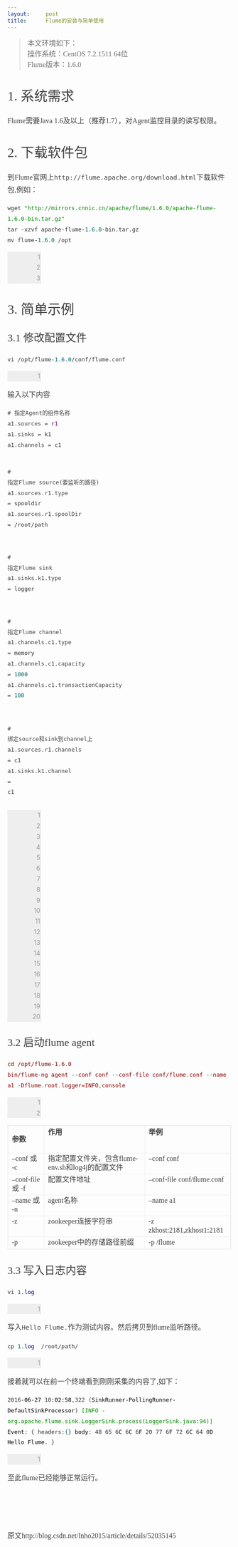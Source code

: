 ```yaml
---
layout:     post
title:      Flume的安装与简单使用
---
```

<div id="article_content" class="article_content clearfix csdn-tracking-statistics" data-pid="blog" data-mod="popu_307" data-dsm="post">
								            <link rel="stylesheet" href="https://csdnimg.cn/release/phoenix/template/css/ck_htmledit_views-f76675cdea.css">
						<div class="htmledit_views" id="content_views">
                
<blockquote style="line-height:27.2px;color:rgb(63,63,63);font-family:'microsoft yahei';font-size:16px;">
<p style="font-size:1em;line-height:1.5;color:rgb(111,111,111);">
本文环境如下： <br>
操作系统：CentOS 7.2.1511 64位 <br>
Flume版本：1.6.0</p>
</blockquote>
<h2 id="1-系统需求" style="font-family:'microsoft yahei';font-weight:100;line-height:1.1;color:rgb(63,63,63);font-size:2.15em;">
<a name="t0" style="background:transparent;color:rgb(79,161,219);"></a>1. 系统需求</h2>
<p style="line-height:27.2px;color:rgb(63,63,63);font-family:'microsoft yahei';font-size:16px;">
Flume需要Java 1.6及以上（推荐1.7），对Agent监控目录的读写权限。</p>
<h2 id="2-下载软件包" style="font-family:'microsoft yahei';font-weight:100;line-height:1.1;color:rgb(63,63,63);font-size:2.15em;">
<a name="t1" style="background:transparent;color:rgb(79,161,219);"></a>2. 下载软件包</h2>
<p style="line-height:27.2px;color:rgb(63,63,63);font-family:'microsoft yahei';font-size:16px;">
到Flume官网上<code style="font-family:'Source Code Pro', monospace;font-size:14.4px;">http://flume.apache.org/download.html</code>下载软件包,例如：</p>
<pre class="prettyprint" style="font-family:'Source Code Pro', monospace;font-size:14px;line-height:23.8px;color:rgb(51,51,51);"><code class="hljs lasso has-numbering" style="font-family:'Source Code Pro', monospace;font-size:12.6px;color:inherit;background:transparent;display:block;">wget <span class="hljs-string" style="color:rgb(0,136,0);">"http://mirrors.cnnic.cn/apache/flume/1.6.0/apache-flume-1.6.0-bin.tar.gz"</span>
tar <span class="hljs-attribute">-xzvf</span> apache<span class="hljs-attribute">-flume</span><span class="hljs-subst" style="color:rgb(0,0,0);">-</span><span class="hljs-number" style="color:rgb(0,102,102);">1.6</span><span class="hljs-number" style="color:rgb(0,102,102);">.0</span><span class="hljs-attribute">-bin</span><span class="hljs-built_in" style="color:rgb(102,0,102);">.</span>tar<span class="hljs-built_in" style="color:rgb(102,0,102);">.</span>gz
mv flume<span class="hljs-subst" style="color:rgb(0,0,0);">-</span><span class="hljs-number" style="color:rgb(0,102,102);">1.6</span><span class="hljs-number" style="color:rgb(0,102,102);">.0</span> /opt</code></pre><ul class="pre-numbering" style="list-style:none;line-height:23.8px;width:50px;background-color:rgb(238,238,238);border-right:1px solid rgb(221,221,221);text-align:right;"><li style="list-style:none;color:rgb(153,153,153);">1</li><li style="list-style:none;color:rgb(153,153,153);">2</li><li style="list-style:none;color:rgb(153,153,153);">3</li></ul><h2 id="3-简单示例" style="font-family:'microsoft yahei';font-weight:100;line-height:1.1;color:rgb(63,63,63);font-size:2.15em;">
<a name="t2" style="background:transparent;color:rgb(79,161,219);"></a>3. 简单示例</h2>
<h3 id="31-修改配置文件" style="font-family:'microsoft yahei';font-weight:100;line-height:1.1;color:rgb(63,63,63);font-size:1.7em;">
<a name="t3" style="background:transparent;color:rgb(79,161,219);"></a>3.1 修改配置文件</h3>
<pre class="prettyprint" style="font-family:'Source Code Pro', monospace;font-size:14px;line-height:23.8px;color:rgb(51,51,51);"><code class="hljs avrasm has-numbering" style="font-family:'Source Code Pro', monospace;font-size:12.6px;color:inherit;background:transparent;display:block;">vi /opt/flume-<span class="hljs-number" style="color:rgb(0,102,102);">1.6</span><span class="hljs-number" style="color:rgb(0,102,102);">.0</span>/conf/flume<span class="hljs-preprocessor" style="color:rgb(68,68,68);">.conf</span></code></pre><ul class="pre-numbering" style="list-style:none;line-height:23.8px;width:50px;background-color:rgb(238,238,238);border-right:1px solid rgb(221,221,221);text-align:right;"><li style="list-style:none;color:rgb(153,153,153);">1</li></ul><p style="line-height:27.2px;color:rgb(63,63,63);font-family:'microsoft yahei';font-size:16px;">
输入以下内容</p>
<pre class="prettyprint" style="font-family:'Source Code Pro', monospace;font-size:14px;line-height:23.8px;color:rgb(51,51,51);"><code class="hljs avrasm has-numbering" style="font-family:'Source Code Pro', monospace;font-size:12.6px;color:inherit;background:transparent;display:block;"><span class="hljs-preprocessor" style="color:rgb(68,68,68);"># 指定Agent的组件名称</span>
a1<span class="hljs-preprocessor" style="color:rgb(68,68,68);">.sources</span> = <span class="hljs-built_in" style="color:rgb(102,0,102);">r1</span>
a1<span class="hljs-preprocessor" style="color:rgb(68,68,68);">.sinks</span> = k1
a1<span class="hljs-preprocessor" style="color:rgb(68,68,68);">.channels</span> = c1

<span class="hljs-preprocessor" style="color:rgb(68,68,68);"># 指定Flume source(要监听的路径)</span>
a1<span class="hljs-preprocessor" style="color:rgb(68,68,68);">.sources</span><span class="hljs-preprocessor" style="color:rgb(68,68,68);">.r</span>1<span class="hljs-preprocessor" style="color:rgb(68,68,68);">.type</span> = spooldir
a1<span class="hljs-preprocessor" style="color:rgb(68,68,68);">.sources</span><span class="hljs-preprocessor" style="color:rgb(68,68,68);">.r</span>1<span class="hljs-preprocessor" style="color:rgb(68,68,68);">.spoolDir</span> = /root/path

<span class="hljs-preprocessor" style="color:rgb(68,68,68);"># 指定Flume sink</span>
a1<span class="hljs-preprocessor" style="color:rgb(68,68,68);">.sinks</span><span class="hljs-preprocessor" style="color:rgb(68,68,68);">.k</span>1<span class="hljs-preprocessor" style="color:rgb(68,68,68);">.type</span> = logger

<span class="hljs-preprocessor" style="color:rgb(68,68,68);"># 指定Flume channel</span>
a1<span class="hljs-preprocessor" style="color:rgb(68,68,68);">.channels</span><span class="hljs-preprocessor" style="color:rgb(68,68,68);">.c</span>1<span class="hljs-preprocessor" style="color:rgb(68,68,68);">.type</span> = memory
a1<span class="hljs-preprocessor" style="color:rgb(68,68,68);">.channels</span><span class="hljs-preprocessor" style="color:rgb(68,68,68);">.c</span>1<span class="hljs-preprocessor" style="color:rgb(68,68,68);">.capacity</span> = <span class="hljs-number" style="color:rgb(0,102,102);">1000</span>
a1<span class="hljs-preprocessor" style="color:rgb(68,68,68);">.channels</span><span class="hljs-preprocessor" style="color:rgb(68,68,68);">.c</span>1<span class="hljs-preprocessor" style="color:rgb(68,68,68);">.transactionCapacity</span> = <span class="hljs-number" style="color:rgb(0,102,102);">100</span>

<span class="hljs-preprocessor" style="color:rgb(68,68,68);"># 绑定source和sink到channel上</span>
a1<span class="hljs-preprocessor" style="color:rgb(68,68,68);">.sources</span><span class="hljs-preprocessor" style="color:rgb(68,68,68);">.r</span>1<span class="hljs-preprocessor" style="color:rgb(68,68,68);">.channels</span> = c1
a1<span class="hljs-preprocessor" style="color:rgb(68,68,68);">.sinks</span><span class="hljs-preprocessor" style="color:rgb(68,68,68);">.k</span>1<span class="hljs-preprocessor" style="color:rgb(68,68,68);">.channel</span> = c1</code></pre><ul class="pre-numbering" style="list-style:none;line-height:23.8px;width:50px;background-color:rgb(238,238,238);border-right:1px solid rgb(221,221,221);text-align:right;"><li style="list-style:none;color:rgb(153,153,153);">1</li><li style="list-style:none;color:rgb(153,153,153);">2</li><li style="list-style:none;color:rgb(153,153,153);">3</li><li style="list-style:none;color:rgb(153,153,153);">4</li><li style="list-style:none;color:rgb(153,153,153);">5</li><li style="list-style:none;color:rgb(153,153,153);">6</li><li style="list-style:none;color:rgb(153,153,153);">7</li><li style="list-style:none;color:rgb(153,153,153);">8</li><li style="list-style:none;color:rgb(153,153,153);">9</li><li style="list-style:none;color:rgb(153,153,153);">10</li><li style="list-style:none;color:rgb(153,153,153);">11</li><li style="list-style:none;color:rgb(153,153,153);">12</li><li style="list-style:none;color:rgb(153,153,153);">13</li><li style="list-style:none;color:rgb(153,153,153);">14</li><li style="list-style:none;color:rgb(153,153,153);">15</li><li style="list-style:none;color:rgb(153,153,153);">16</li><li style="list-style:none;color:rgb(153,153,153);">17</li><li style="list-style:none;color:rgb(153,153,153);">18</li><li style="list-style:none;color:rgb(153,153,153);">19</li><li style="list-style:none;color:rgb(153,153,153);">20</li></ul><h3 id="32-启动flume-agent" style="font-family:'microsoft yahei';font-weight:100;line-height:1.1;color:rgb(63,63,63);font-size:1.7em;">
<a name="t4" style="background:transparent;color:rgb(79,161,219);"></a>3.2 启动flume agent</h3>
<pre class="prettyprint" style="font-family:'Source Code Pro', monospace;font-size:14px;line-height:23.8px;color:rgb(51,51,51);"><code class="hljs brainfuck has-numbering" style="font-family:'Source Code Pro', monospace;font-size:12.6px;color:inherit;background:transparent;display:block;"><span class="hljs-comment" style="color:rgb(136,0,0);">cd</span> <span class="hljs-comment" style="color:rgb(136,0,0);">/opt/flume</span><span class="hljs-literal" style="color:rgb(0,102,102);">-</span><span class="hljs-comment" style="color:rgb(136,0,0);">1</span><span class="hljs-string" style="color:rgb(0,136,0);">.</span><span class="hljs-comment" style="color:rgb(136,0,0);">6</span><span class="hljs-string" style="color:rgb(0,136,0);">.</span><span class="hljs-comment" style="color:rgb(136,0,0);">0</span>
<span class="hljs-comment" style="color:rgb(136,0,0);">bin/flume</span><span class="hljs-literal" style="color:rgb(0,102,102);">-</span><span class="hljs-comment" style="color:rgb(136,0,0);">ng</span> <span class="hljs-comment" style="color:rgb(136,0,0);">agent</span> <span class="hljs-literal" style="color:rgb(0,102,102);">-</span><span class="hljs-literal" style="color:rgb(0,102,102);">-</span><span class="hljs-comment" style="color:rgb(136,0,0);">conf</span> <span class="hljs-comment" style="color:rgb(136,0,0);">conf</span> <span class="hljs-literal" style="color:rgb(0,102,102);">-</span><span class="hljs-literal" style="color:rgb(0,102,102);">-</span><span class="hljs-comment" style="color:rgb(136,0,0);">conf</span><span class="hljs-literal" style="color:rgb(0,102,102);">-</span><span class="hljs-comment" style="color:rgb(136,0,0);">file</span> <span class="hljs-comment" style="color:rgb(136,0,0);">conf/flume</span><span class="hljs-string" style="color:rgb(0,136,0);">.</span><span class="hljs-comment" style="color:rgb(136,0,0);">conf</span> <span class="hljs-literal" style="color:rgb(0,102,102);">-</span><span class="hljs-literal" style="color:rgb(0,102,102);">-</span><span class="hljs-comment" style="color:rgb(136,0,0);">name</span> <span class="hljs-comment" style="color:rgb(136,0,0);">a1</span> <span class="hljs-literal" style="color:rgb(0,102,102);">-</span><span class="hljs-comment" style="color:rgb(136,0,0);">Dflume</span><span class="hljs-string" style="color:rgb(0,136,0);">.</span><span class="hljs-comment" style="color:rgb(136,0,0);">root</span><span class="hljs-string" style="color:rgb(0,136,0);">.</span><span class="hljs-comment" style="color:rgb(136,0,0);">logger=INFO</span><span class="hljs-string" style="color:rgb(0,136,0);">,</span><span class="hljs-comment" style="color:rgb(136,0,0);">console</span></code></pre><ul class="pre-numbering" style="list-style:none;line-height:23.8px;width:50px;background-color:rgb(238,238,238);border-right:1px solid rgb(221,221,221);text-align:right;"><li style="list-style:none;color:rgb(153,153,153);">1</li><li style="list-style:none;color:rgb(153,153,153);">2</li></ul><table style="border-collapse:collapse;border-spacing:0px;border:1px solid rgb(238,238,238);color:rgb(63,63,63);font-family:'microsoft yahei';font-size:16px;"><thead><tr><th style="text-align:left;line-height:20px;vertical-align:top;border:1px solid rgb(238,238,238);">
参数</th>
<th style="text-align:left;line-height:20px;vertical-align:top;border:1px solid rgb(238,238,238);">
作用</th>
<th style="text-align:left;line-height:20px;vertical-align:top;border:1px solid rgb(238,238,238);">
举例</th>
</tr></thead><tbody><tr><td style="line-height:20px;vertical-align:top;border:1px solid rgb(238,238,238);">
–conf 或 -c</td>
<td style="line-height:20px;vertical-align:top;border:1px solid rgb(238,238,238);">
指定配置文件夹，包含flume-env.sh和log4j的配置文件</td>
<td style="line-height:20px;vertical-align:top;border:1px solid rgb(238,238,238);">
–conf conf</td>
</tr><tr><td style="line-height:20px;vertical-align:top;border:1px solid rgb(238,238,238);">
–conf-file 或 -f</td>
<td style="line-height:20px;vertical-align:top;border:1px solid rgb(238,238,238);">
配置文件地址</td>
<td style="line-height:20px;vertical-align:top;border:1px solid rgb(238,238,238);">
–conf-file conf/flume.conf</td>
</tr><tr><td style="line-height:20px;vertical-align:top;border:1px solid rgb(238,238,238);">
–name 或 -n</td>
<td style="line-height:20px;vertical-align:top;border:1px solid rgb(238,238,238);">
agent名称</td>
<td style="line-height:20px;vertical-align:top;border:1px solid rgb(238,238,238);">
–name a1</td>
</tr><tr><td style="line-height:20px;vertical-align:top;border:1px solid rgb(238,238,238);">
-z</td>
<td style="line-height:20px;vertical-align:top;border:1px solid rgb(238,238,238);">
zookeeper连接字符串</td>
<td style="line-height:20px;vertical-align:top;border:1px solid rgb(238,238,238);">
-z zkhost:2181,zkhost1:2181</td>
</tr><tr><td style="line-height:20px;vertical-align:top;border:1px solid rgb(238,238,238);">
-p</td>
<td style="line-height:20px;vertical-align:top;border:1px solid rgb(238,238,238);">
zookeeper中的存储路径前缀</td>
<td style="line-height:20px;vertical-align:top;border:1px solid rgb(238,238,238);">
-p /flume</td>
</tr></tbody></table><h3 id="33-写入日志内容" style="font-family:'microsoft yahei';font-weight:100;line-height:1.1;color:rgb(63,63,63);font-size:1.7em;">
<a name="t5" style="background:transparent;color:rgb(79,161,219);"></a>3.3 写入日志内容</h3>
<pre class="prettyprint" style="font-family:'Source Code Pro', monospace;font-size:14px;line-height:23.8px;color:rgb(51,51,51);"><code class="hljs rust has-numbering" style="font-family:'Source Code Pro', monospace;font-size:12.6px;color:inherit;background:transparent;display:block;">vi <span class="hljs-number" style="color:rgb(0,102,102);">1</span>.<span class="hljs-keyword" style="color:rgb(0,0,136);">log</span></code></pre><ul class="pre-numbering" style="list-style:none;line-height:23.8px;width:50px;background-color:rgb(238,238,238);border-right:1px solid rgb(221,221,221);text-align:right;"><li style="list-style:none;color:rgb(153,153,153);">1</li></ul><p style="line-height:27.2px;color:rgb(63,63,63);font-family:'microsoft yahei';font-size:16px;">
写入<code style="font-family:'Source Code Pro', monospace;font-size:14.4px;">Hello Flume.</code>作为测试内容。然后拷贝到flume监听路径。</p>
<pre class="prettyprint" style="font-family:'Source Code Pro', monospace;font-size:14px;line-height:23.8px;color:rgb(51,51,51);"><code class="hljs rust has-numbering" style="font-family:'Source Code Pro', monospace;font-size:12.6px;color:inherit;background:transparent;display:block;">cp <span class="hljs-number" style="color:rgb(0,102,102);">1</span>.<span class="hljs-keyword" style="color:rgb(0,0,136);">log</span>  /root/path/</code></pre><ul class="pre-numbering" style="list-style:none;line-height:23.8px;width:50px;background-color:rgb(238,238,238);border-right:1px solid rgb(221,221,221);text-align:right;"><li style="list-style:none;color:rgb(153,153,153);">1</li></ul><p style="line-height:27.2px;color:rgb(63,63,63);font-family:'microsoft yahei';font-size:16px;">
接着就可以在前一个终端看到刚刚采集的内容了,如下：</p>
<pre class="prettyprint" style="font-family:'Source Code Pro', monospace;font-size:14px;line-height:23.8px;color:rgb(51,51,51);"><code class="hljs css has-numbering" style="font-family:'Source Code Pro', monospace;font-size:12.6px;color:inherit;background:transparent;display:block;">2016<span class="hljs-tag" style="color:rgb(0,0,0);">-06-27</span> 10<span class="hljs-pseudo" style="color:rgb(0,0,0);">:02</span><span class="hljs-pseudo" style="color:rgb(0,0,0);">:58</span>,322 (<span class="hljs-tag" style="color:rgb(0,0,0);">SinkRunner-PollingRunner-DefaultSinkProcessor</span>) <span class="hljs-attr_selector" style="color:rgb(0,136,0);">[INFO - org.apache.flume.sink.LoggerSink.process(LoggerSink.java:94)]</span> <span class="hljs-tag" style="color:rgb(0,0,0);">Event</span>: <span class="hljs-rules">{ <span class="hljs-rule"><span class="hljs-attribute">headers</span>:<span class="hljs-value" style="color:rgb(0,102,102);">{</span></span></span>} <span class="hljs-tag" style="color:rgb(0,0,0);">body</span>: 48 65 6<span class="hljs-tag" style="color:rgb(0,0,0);">C</span> 6<span class="hljs-tag" style="color:rgb(0,0,0);">C</span> 6<span class="hljs-tag" style="color:rgb(0,0,0);">F</span> 20 77 6<span class="hljs-tag" style="color:rgb(0,0,0);">F</span> 72 6<span class="hljs-tag" style="color:rgb(0,0,0);">C</span> 64 0<span class="hljs-tag" style="color:rgb(0,0,0);">D</span>             <span class="hljs-tag" style="color:rgb(0,0,0);">Hello</span> <span class="hljs-tag" style="color:rgb(0,0,0);">Flume</span>. }</code></pre><ul class="pre-numbering" style="list-style:none;line-height:23.8px;width:50px;background-color:rgb(238,238,238);border-right:1px solid rgb(221,221,221);text-align:right;"><li style="list-style:none;color:rgb(153,153,153);">1</li></ul><p style="line-height:27.2px;color:rgb(63,63,63);font-family:'microsoft yahei';font-size:16px;">
至此flume已经能够正常运行。</p>
<p style="line-height:27.2px;color:rgb(63,63,63);font-family:'microsoft yahei';font-size:16px;">
<br></p>
<p style="line-height:27.2px;color:rgb(63,63,63);font-family:'microsoft yahei';font-size:16px;">
<br></p>
<p style="line-height:27.2px;color:rgb(63,63,63);font-family:'microsoft yahei';font-size:16px;">
原文http://blog.csdn.net/lnho2015/article/details/52035145</p>
            </div>
                </div>
